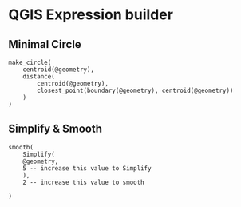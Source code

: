 # QGIS Expression builder

## Minimal Circle
	make_circle(
		centroid(@geometry),
		distance(
			centroid(@geometry),
			closest_point(boundary(@geometry), centroid(@geometry))
		)
	)
	
## Simplify & Smooth
	smooth(
		Simplify(
		@geometry,
		5 -- increase this value to Simplify
		),
		2 -- increase this value to smooth
	
	)
